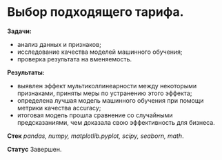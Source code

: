 # Выбор подходящего тарифа.

**Задачи:**
- анализ данных и признаков;
- исследование качества моделей машинного обучения;
- проверка результата на вменяемость.

**Результаты:**
- выявлен эффект мультиколлинеарности между некоторыми признаками, приняты меры по устранению этого эффекта;
- определена лучшая модель машинного обучения при помощи метрики качества accuracy;
- итоговая модель прошла сравнение со случайными предсказаниями, чем доказала свою эффективность для бизнеса.

**Стек** *pandas, numpy, matplotlib.pyplot, scipy, seaborn, math*.

**Статус** Завершен.
